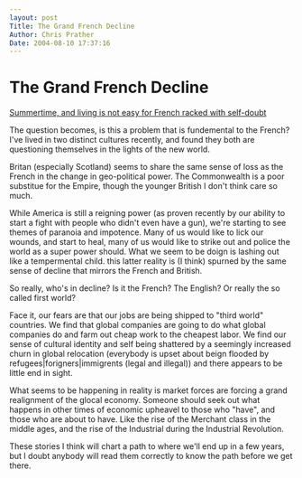 ```yaml
---
layout: post
Title: The Grand French Decline  
Author: Chris Prather
Date: 2004-08-10 17:37:16
---
```


# The Grand French Decline
<a title="Guardian Unlimited | Special reports | Summertime, and living is not easy for French racked with self-doubt" href="http://www.guardian.co.uk/france/story/0,11882,1279873,00.html">Summertime, and living is not easy for French racked with self-doubt</a>

The question becomes, is this a problem that is fundemental to the French? I've lived in two distinct cultures recently, and found they both are questioning themselves in the lights of the new world. 

Britan (especially Scotland) seems to share the same sense of loss as the French in the change in geo-political power. The Commonwealth is a poor substitue for the Empire, though the younger British I don't think care so much.

While America is still a reigning power (as proven recently by our ability to start a fight with people who didn't even have a gun), we're starting to see themes of paranoia and impotence.  Many of us would like to lick our wounds, and start to heal, many of us would like to strike out and police the world as a super power should. What we seem to be doign is lashing out like a tempermental child. this latter reality is (I think) spurned by the same sense of decline that mirrors the French and British.

So really, who's in decline? Is it the French? The English? Or really the so called first world? 

Face it, our fears are that our jobs are being shipped to "third world" countries. We find that global companies are going to do what global companies do and farm out cheap work to the cheapest labor.  We find our sense of cultural identity and self being shattered by a seemingly increased churn in global relocation (everybody is upset about beign flooded by refugees|forigners|immigrents (legal and illegal)) and there appears to be little end in sight.

What seems to be happening in reality is market forces are forcing  a grand realignment of the glocal economy. Someone should seek out what happens in other times of economic upheavel to those who "have", and those who are about to have. Like the rise of the Merchant class in the middle ages, and the rise of the Industrial during the Industrial Revolution. 

These stories I think will chart a path to where we'll end up in a few years, but I doubt anybody will read them correctly to know the path before we get there.
